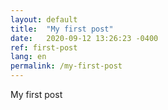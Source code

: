 ```yaml
---
layout: default
title:  "My first post"
date:   2020-09-12 13:26:23 -0400
ref: first-post
lang: en
permalink: /my-first-post
---
```


My first post
